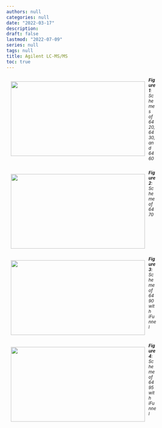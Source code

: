 ```yaml
---
authors: null
categories: null
date: "2022-03-17"
description:  
draft: false
lastmod: "2022-07-09"
series: null
tags: null
title: Agilent LC-MS/MS
toc: true
---
```




<!--more-->


<div class="row">
  <div class="row">
  <figure>
<img width ="360" height= "200" src = "/docs/images/Screenshot 2022-07-09 071846.png" style ="float: left" HSPACE="10" VSPACE="10"/>
<figcaption><b>Figure 1</b>: Schemes of 6420, 6430, and 6460</figcaption>
</figure>
  </div>
  <div class="row">
  <figure>
<img width ="360" height= "200" src = "/docs/images/Screenshot 2022-07-09 073050.png" style ="float: left" HSPACE="10" VSPACE="10"/>
<figcaption><b>Figure 2</b>: Scheme of 6470</figcaption>
</figure>
  </div>
  <div class="row">
  <figure>
<img width ="360" height= "200" src = "/docs/images/Screenshot 2022-07-09 072426.png" style ="float: left" HSPACE="10" VSPACE="10"/>
  <figcaption><b>Figure 3</b>: Scheme of 6490 with iFunnel</figcaption>
</figure>
  </div>
  <div class="row">
  <figure>
<img width ="360" height= "200" src = "/docs/images/Screenshot 2022-07-09 072549.png" style ="float: left" HSPACE="10" VSPACE="10"/>
<figcaption><b>Figure 4</b>: Scheme of 6495 with iFunnel</figcaption>
</figure>
  </div>  
</div> 

<style type = "text/css">
/* image and text side-by-side */
* {
  box-sizing: border-box;
}

.row {
  margin-left:-5px;
  margin-right:-5px;
}
  
.column {
  float: left;
  padding: 5px; /* space between two tables*/
}

/* Clearfix (clear floats) */
.row::after {
  content: "";
  clear: both;
  display: table;
}

figure {
  text-align: left;
  font-style: italic;
  font-size: smaller;
  text-indent: 0;
  margin: 0.5em;
  padding: 0.5em;
}

/* end of the setting for two tables side-by-side */
</style>
